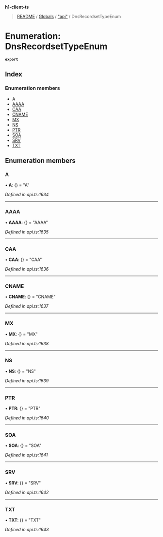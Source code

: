**h1-client-ts**

> [README](../README.md) / [Globals](../globals.md) / ["api"](../modules/_api_.md) / DnsRecordsetTypeEnum

# Enumeration: DnsRecordsetTypeEnum

**`export`** 

## Index

### Enumeration members

* [A](_api_.dnsrecordsettypeenum.md#a)
* [AAAA](_api_.dnsrecordsettypeenum.md#aaaa)
* [CAA](_api_.dnsrecordsettypeenum.md#caa)
* [CNAME](_api_.dnsrecordsettypeenum.md#cname)
* [MX](_api_.dnsrecordsettypeenum.md#mx)
* [NS](_api_.dnsrecordsettypeenum.md#ns)
* [PTR](_api_.dnsrecordsettypeenum.md#ptr)
* [SOA](_api_.dnsrecordsettypeenum.md#soa)
* [SRV](_api_.dnsrecordsettypeenum.md#srv)
* [TXT](_api_.dnsrecordsettypeenum.md#txt)

## Enumeration members

### A

•  **A**: {} = "A"

*Defined in api.ts:1634*

___

### AAAA

•  **AAAA**: {} = "AAAA"

*Defined in api.ts:1635*

___

### CAA

•  **CAA**: {} = "CAA"

*Defined in api.ts:1636*

___

### CNAME

•  **CNAME**: {} = "CNAME"

*Defined in api.ts:1637*

___

### MX

•  **MX**: {} = "MX"

*Defined in api.ts:1638*

___

### NS

•  **NS**: {} = "NS"

*Defined in api.ts:1639*

___

### PTR

•  **PTR**: {} = "PTR"

*Defined in api.ts:1640*

___

### SOA

•  **SOA**: {} = "SOA"

*Defined in api.ts:1641*

___

### SRV

•  **SRV**: {} = "SRV"

*Defined in api.ts:1642*

___

### TXT

•  **TXT**: {} = "TXT"

*Defined in api.ts:1643*
